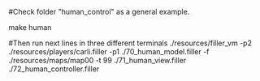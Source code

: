 #Check folder "human_control" as a general example.

make human

#Then run next lines in three different terminals
    ./resources/filler_vm -p2 ./resources/players/carli.filler -p1 ./70_human_model.filler  -f ./resources/maps/map00 -t 99
    ./71_human_view.filler
    ./72_human_controller.filler